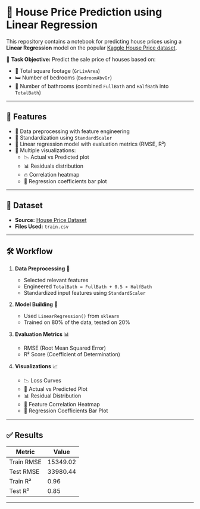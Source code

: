 # 🏡 House Price Prediction using Linear Regression

This repository contains a notebook for predicting house prices using a **Linear Regression** model on the popular [Kaggle House Price dataset](https://www.kaggle.com/competitions/house-prices-advanced-regression-techniques). 

📌 **Task Objective:**
Predict the sale price of houses based on:
- 🧱 Total square footage (`GrLivArea`)
- 🛏️ Number of bedrooms (`BedroomAbvGr`)
- 🛁 Number of bathrooms (combined `FullBath` and `HalfBath` into `TotalBath`)

---

## 🔧 Features

- 🔹 Data preprocessing with feature engineering
- 🔹 Standardization using `StandardScaler`
- 🔹 Linear regression model with evaluation metrics (RMSE, R²)
- 🔹 Multiple visualizations:
  - 📉 Actual vs Predicted plot
  - 📊 Residuals distribution
  - 🔥 Correlation heatmap
  - 📌 Regression coefficients bar plot

---

## 📂 Dataset

- **Source:** [House Price Dataset](https://www.kaggle.com/competitions/house-prices-advanced-regression-techniques)
- **Files Used:** `train.csv`

---


## 🛠️ Workflow

1. **Data Preprocessing** 🔧
   - Selected relevant features
   - Engineered `TotalBath = FullBath + 0.5 × HalfBath`
   - Standardized input features using `StandardScaler`

2. **Model Building** 🤖
   - Used `LinearRegression()` from `sklearn`
   - Trained on 80% of the data, tested on 20%

3. **Evaluation Metrics** 📊
   - RMSE (Root Mean Squared Error)
   - R² Score (Coefficient of Determination)

4. **Visualizations** 📈
   - 📉 Loss Curves
   - 🎯 Actual vs Predicted Plot
   - 📊 Residual Distribution
   - 🧱 Feature Correlation Heatmap
   - 📌 Regression Coefficients Bar Plot

---

## ✅ Results

| Metric        | Value      |
|---------------|------------|
| Train RMSE    | 15349.02   |
| Test RMSE     | 33980.44   |
| Train R²      | 0.96       |
| Test R²       | 0.85       |


---

